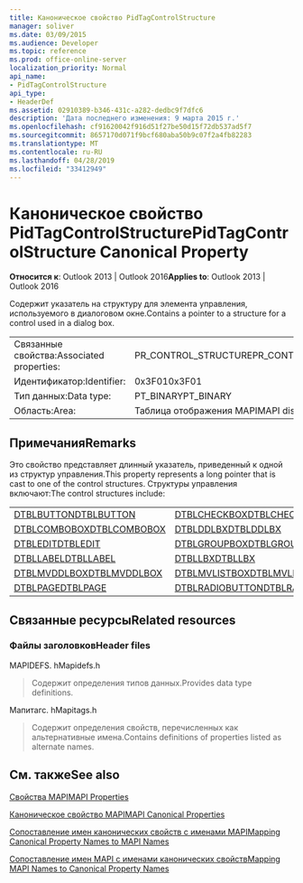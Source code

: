 ```yaml
---
title: Каноническое свойство PidTagControlStructure
manager: soliver
ms.date: 03/09/2015
ms.audience: Developer
ms.topic: reference
ms.prod: office-online-server
localization_priority: Normal
api_name:
- PidTagControlStructure
api_type:
- HeaderDef
ms.assetid: 02910389-b346-431c-a282-dedbc9f7dfc6
description: 'Дата последнего изменения: 9 марта 2015 г.'
ms.openlocfilehash: cf91620042f916d51f27be50d15f72db537ad5f7
ms.sourcegitcommit: 8657170d071f9bcf680aba50b9c07f2a4fb82283
ms.translationtype: MT
ms.contentlocale: ru-RU
ms.lasthandoff: 04/28/2019
ms.locfileid: "33412949"
---
```

# <a name="pidtagcontrolstructure-canonical-property"></a><span data-ttu-id="2ff95-103">Каноническое свойство PidTagControlStructure</span><span class="sxs-lookup"><span data-stu-id="2ff95-103">PidTagControlStructure Canonical Property</span></span>

  
  
<span data-ttu-id="2ff95-104">**Относится к**: Outlook 2013 | Outlook 2016</span><span class="sxs-lookup"><span data-stu-id="2ff95-104">**Applies to**: Outlook 2013 | Outlook 2016</span></span> 
  
<span data-ttu-id="2ff95-105">Содержит указатель на структуру для элемента управления, используемого в диалоговом окне.</span><span class="sxs-lookup"><span data-stu-id="2ff95-105">Contains a pointer to a structure for a control used in a dialog box.</span></span> 
  
|||
|:-----|:-----|
|<span data-ttu-id="2ff95-106">Связанные свойства:</span><span class="sxs-lookup"><span data-stu-id="2ff95-106">Associated properties:</span></span>  <br/> |<span data-ttu-id="2ff95-107">PR_CONTROL_STRUCTURE</span><span class="sxs-lookup"><span data-stu-id="2ff95-107">PR_CONTROL_STRUCTURE</span></span>  <br/> |
|<span data-ttu-id="2ff95-108">Идентификатор:</span><span class="sxs-lookup"><span data-stu-id="2ff95-108">Identifier:</span></span>  <br/> |<span data-ttu-id="2ff95-109">0x3F01</span><span class="sxs-lookup"><span data-stu-id="2ff95-109">0x3F01</span></span>  <br/> |
|<span data-ttu-id="2ff95-110">Тип данных:</span><span class="sxs-lookup"><span data-stu-id="2ff95-110">Data type:</span></span>  <br/> |<span data-ttu-id="2ff95-111">PT_BINARY</span><span class="sxs-lookup"><span data-stu-id="2ff95-111">PT_BINARY</span></span>  <br/> |
|<span data-ttu-id="2ff95-112">Область:</span><span class="sxs-lookup"><span data-stu-id="2ff95-112">Area:</span></span>  <br/> |<span data-ttu-id="2ff95-113">Таблица отображения MAPI</span><span class="sxs-lookup"><span data-stu-id="2ff95-113">MAPI display table</span></span>  <br/> |
   
## <a name="remarks"></a><span data-ttu-id="2ff95-114">Примечания</span><span class="sxs-lookup"><span data-stu-id="2ff95-114">Remarks</span></span>

<span data-ttu-id="2ff95-115">Это свойство представляет длинный указатель, приведенный к одной из структур управления.</span><span class="sxs-lookup"><span data-stu-id="2ff95-115">This property represents a long pointer that is cast to one of the control structures.</span></span> <span data-ttu-id="2ff95-116">Структуры управления включают:</span><span class="sxs-lookup"><span data-stu-id="2ff95-116">The control structures include:</span></span>
  
|||
|:-----|:-----|
|[<span data-ttu-id="2ff95-117">DTBLBUTTON</span><span class="sxs-lookup"><span data-stu-id="2ff95-117">DTBLBUTTON</span></span>](dtblbutton.md) <br/> |[<span data-ttu-id="2ff95-118">DTBLCHECKBOX</span><span class="sxs-lookup"><span data-stu-id="2ff95-118">DTBLCHECKBOX</span></span>](dtblcheckbox.md) <br/> |
|[<span data-ttu-id="2ff95-119">DTBLCOMBOBOX</span><span class="sxs-lookup"><span data-stu-id="2ff95-119">DTBLCOMBOBOX</span></span>](dtblcombobox.md) <br/> |[<span data-ttu-id="2ff95-120">DTBLDDLBX</span><span class="sxs-lookup"><span data-stu-id="2ff95-120">DTBLDDLBX</span></span>](dtblddlbx.md) <br/> |
|[<span data-ttu-id="2ff95-121">DTBLEDIT</span><span class="sxs-lookup"><span data-stu-id="2ff95-121">DTBLEDIT</span></span>](dtbledit.md) <br/> |[<span data-ttu-id="2ff95-122">DTBLGROUPBOX</span><span class="sxs-lookup"><span data-stu-id="2ff95-122">DTBLGROUPBOX</span></span>](dtblgroupbox.md) <br/> |
|[<span data-ttu-id="2ff95-123">DTBLLABEL</span><span class="sxs-lookup"><span data-stu-id="2ff95-123">DTBLLABEL</span></span>](dtbllabel.md) <br/> |[<span data-ttu-id="2ff95-124">DTBLLBX</span><span class="sxs-lookup"><span data-stu-id="2ff95-124">DTBLLBX</span></span>](dtbllbx.md) <br/> |
|[<span data-ttu-id="2ff95-125">DTBLMVDDLBOX</span><span class="sxs-lookup"><span data-stu-id="2ff95-125">DTBLMVDDLBOX</span></span>](dtblmvddlbox.md) <br/> |[<span data-ttu-id="2ff95-126">DTBLMVLISTBOX</span><span class="sxs-lookup"><span data-stu-id="2ff95-126">DTBLMVLISTBOX</span></span>](dtblmvlistbox.md) <br/> |
|[<span data-ttu-id="2ff95-127">DTBLPAGE</span><span class="sxs-lookup"><span data-stu-id="2ff95-127">DTBLPAGE</span></span>](dtblpage.md) <br/> |[<span data-ttu-id="2ff95-128">DTBLRADIOBUTTON</span><span class="sxs-lookup"><span data-stu-id="2ff95-128">DTBLRADIOBUTTON</span></span>](dtblradiobutton.md) <br/> |
   
## <a name="related-resources"></a><span data-ttu-id="2ff95-129">Связанные ресурсы</span><span class="sxs-lookup"><span data-stu-id="2ff95-129">Related resources</span></span>

### <a name="header-files"></a><span data-ttu-id="2ff95-130">Файлы заголовков</span><span class="sxs-lookup"><span data-stu-id="2ff95-130">Header files</span></span>

<span data-ttu-id="2ff95-131">MAPIDEFS. h</span><span class="sxs-lookup"><span data-stu-id="2ff95-131">Mapidefs.h</span></span>
  
> <span data-ttu-id="2ff95-132">Содержит определения типов данных.</span><span class="sxs-lookup"><span data-stu-id="2ff95-132">Provides data type definitions.</span></span>
    
<span data-ttu-id="2ff95-133">Мапитагс. h</span><span class="sxs-lookup"><span data-stu-id="2ff95-133">Mapitags.h</span></span>
  
> <span data-ttu-id="2ff95-134">Содержит определения свойств, перечисленных как альтернативные имена.</span><span class="sxs-lookup"><span data-stu-id="2ff95-134">Contains definitions of properties listed as alternate names.</span></span>
    
## <a name="see-also"></a><span data-ttu-id="2ff95-135">См. также</span><span class="sxs-lookup"><span data-stu-id="2ff95-135">See also</span></span>



[<span data-ttu-id="2ff95-136">Свойства MAPI</span><span class="sxs-lookup"><span data-stu-id="2ff95-136">MAPI Properties</span></span>](mapi-properties.md)
  
[<span data-ttu-id="2ff95-137">Каноническое свойство MAPI</span><span class="sxs-lookup"><span data-stu-id="2ff95-137">MAPI Canonical Properties</span></span>](mapi-canonical-properties.md)
  
[<span data-ttu-id="2ff95-138">Сопоставление имен канонических свойств с именами MAPI</span><span class="sxs-lookup"><span data-stu-id="2ff95-138">Mapping Canonical Property Names to MAPI Names</span></span>](mapping-canonical-property-names-to-mapi-names.md)
  
[<span data-ttu-id="2ff95-139">Сопоставление имен MAPI с именами канонических свойств</span><span class="sxs-lookup"><span data-stu-id="2ff95-139">Mapping MAPI Names to Canonical Property Names</span></span>](mapping-mapi-names-to-canonical-property-names.md)

